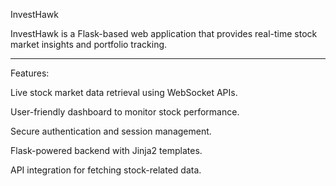 InvestHawk

InvestHawk is a Flask-based web application that provides real-time stock market insights and portfolio tracking.

----------------------------------------------------------------------------------------------------------------------

Features:

Live stock market data retrieval using WebSocket APIs.

User-friendly dashboard to monitor stock performance.

Secure authentication and session management.

Flask-powered backend with Jinja2 templates.

API integration for fetching stock-related data.
